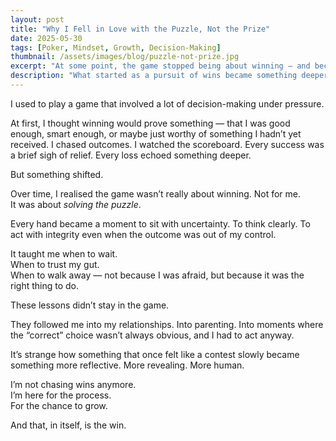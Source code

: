 ```yaml
---
layout: post
title: "Why I Fell in Love with the Puzzle, Not the Prize"
date: 2025-05-30
tags: [Poker, Mindset, Growth, Decision-Making]
thumbnail: /assets/images/blog/puzzle-not-prize.jpg
excerpt: "At some point, the game stopped being about winning — and became about learning, growing, and making peace with uncertainty."
description: "What started as a pursuit of wins became something deeper: a reflection of life, decision-making, and personal growth. A story about poker — and everything it taught me beyond the table."
---
```


I used to play a game that involved a lot of decision-making under pressure.

At first, I thought winning would prove something — that I was good enough, smart enough, or maybe just worthy of something I hadn’t yet received. I chased outcomes. I watched the scoreboard. Every success was a brief sigh of relief. Every loss echoed something deeper.

But something shifted.

Over time, I realised the game wasn’t really about winning. Not for me.  
It was about *solving the puzzle*.

Every hand became a moment to sit with uncertainty. To think clearly. To act with integrity even when the outcome was out of my control.

It taught me when to wait.  
When to trust my gut.  
When to walk away — not because I was afraid, but because it was the right thing to do.

These lessons didn’t stay in the game.

They followed me into my relationships. Into parenting. Into moments where the “correct” choice wasn’t always obvious, and I had to act anyway.

It’s strange how something that once felt like a contest slowly became something more reflective. More revealing. More human.

I’m not chasing wins anymore.  
I’m here for the process.  
For the chance to grow.

And that, in itself, is the win.
